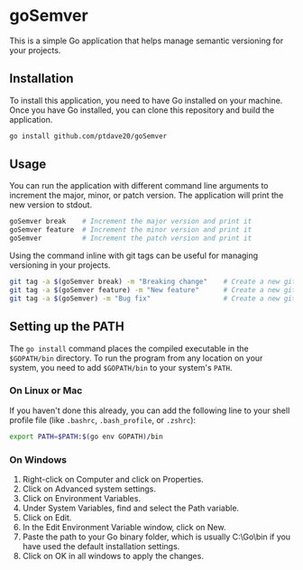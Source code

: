 # goSemver

This is a simple Go application that helps manage semantic versioning for your projects.

## Installation

To install this application, you need to have Go installed on your machine. Once you have Go installed, you can clone this repository and build the application.

```bash
go install github.com/ptdave20/goSemver
```

## Usage

You can run the application with different command line arguments to increment the major, minor, or patch version. The application will print the new version to stdout.

```bash
goSemver break    # Increment the major version and print it
goSemver feature  # Increment the minor version and print it
goSemver          # Increment the patch version and print it
```

Using the command inline with git tags can be useful for managing versioning in your projects.

```bash
git tag -a $(goSemver break) -m "Breaking change"    # Create a new git tag with the incremented major version
git tag -a $(goSemver feature) -m "New feature"      # Create a new git tag with the incremented minor version
git tag -a $(goSemver) -m "Bug fix"                  # Create a new git tag with the incremented patch version
```

## Setting up the PATH

The `go install` command places the compiled executable in the `$GOPATH/bin` directory. To run the program from any location on your system, you need to add `$GOPATH/bin` to your system's `PATH`.

### On Linux or Mac

If you haven't done this already, you can add the following line to your shell profile file (like `.bashrc`, `.bash_profile`, or `.zshrc`):

```bash
export PATH=$PATH:$(go env GOPATH)/bin
```

### On Windows
1. Right-click on Computer and click on Properties.
2. Click on Advanced system settings.
3. Click on Environment Variables.
4. Under System Variables, find and select the Path variable.
5. Click on Edit.
6. In the Edit Environment Variable window, click on New.
7. Paste the path to your Go binary folder, which is usually C:\Go\bin if you have used the default installation settings.
8. Click on OK in all windows to apply the changes.